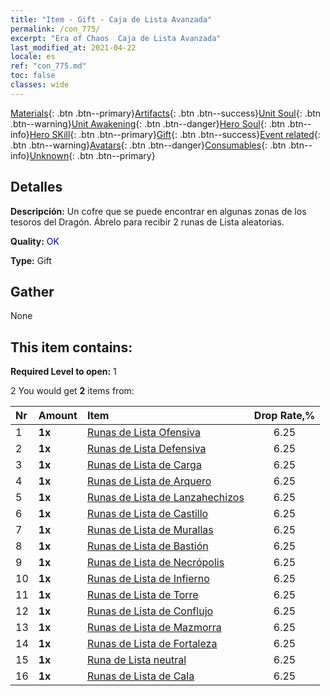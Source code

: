 ```yaml
---
title: "Item - Gift - Caja de Lista Avanzada"
permalink: /con_775/
excerpt: "Era of Chaos  Caja de Lista Avanzada"
last_modified_at: 2021-04-22
locale: es
ref: "con_775.md"
toc: false
classes: wide
---
```

 [Materials](/ItemsES/){: .btn .btn--primary}[Artifacts](/ItemsES/Artifacts/){: .btn .btn--success}[Unit Soul](/ItemsES/UnitSoul/){: .btn .btn--warning}[Unit Awakening](/ItemsES/UnitAwakening/){: .btn .btn--danger}[Hero Soul](/ItemsES/HeroSoul/){: .btn .btn--info}[Hero SKill](/ItemsES/HeroSkill/){: .btn .btn--primary}[Gift](/ItemsES/Gift/){: .btn .btn--success}[Event related](/ItemsES/Events/){: .btn .btn--warning}[Avatars](/ItemsES/Avatars/){: .btn .btn--danger}[Consumables](/ItemsES/Consumables/){: .btn .btn--info}[Unknown](/ItemsES/Unknown/){: .btn .btn--primary}

## Detalles
 **Descripción:** Un cofre que se puede encontrar en algunas zonas de los tesoros del Dragón. Ábrelo para recibir 2 runas de Lista aleatorias.

 **Quality:** <span style="color: #0000CD">OK</span>

 **Type:** Gift

## Gather

  None

## This item contains:

 **Required Level to open:** 1

 2 You would get **2** items  from:

  | Nr | Amount |     Item    | Drop Rate,% |
  |:---|:-------|:------------|:---------:|
  | 1 |  **1x** | [Runas de Lista Ofensiva](/ItemsES/con_734/) | 6.25 | 
  | 2 |  **1x** | [Runas de Lista Defensiva](/ItemsES/con_739/) | 6.25 | 
  | 3 |  **1x** | [Runas de Lista de Carga](/ItemsES/con_741/) | 6.25 | 
  | 4 |  **1x** | [Runas de Lista de Arquero](/ItemsES/con_742/) | 6.25 | 
  | 5 |  **1x** | [Runas de Lista de Lanzahechizos](/ItemsES/con_746/) | 6.25 | 
  | 6 |  **1x** | [Runas de Lista de Castillo](/ItemsES/con_752/) | 6.25 | 
  | 7 |  **1x** | [Runas de Lista de Murallas](/ItemsES/con_753/) | 6.25 | 
  | 8 |  **1x** | [Runas de Lista de Bastión](/ItemsES/con_754/) | 6.25 | 
  | 9 |  **1x** | [Runas de Lista de Necrópolis](/ItemsES/con_755/) | 6.25 | 
  | 10 |  **1x** | [Runas de Lista de Infierno](/ItemsES/con_777/) | 6.25 | 
  | 11 |  **1x** | [Runas de Lista de Torre](/ItemsES/con_785/) | 6.25 | 
  | 12 |  **1x** | [Runas de Lista de Conflujo](/ItemsES/con_791/) | 6.25 | 
  | 13 |  **1x** | [Runas de Lista de Mazmorra](/ItemsES/con_792/) | 6.25 | 
  | 14 |  **1x** | [Runas de Lista de Fortaleza](/ItemsES/con_818/) | 6.25 | 
  | 15 |  **1x** | [Runa de Lista neutral](/ItemsES/con_869/) | 6.25 | 
  | 16 |  **1x** | [Runas de Lista de Cala](/ItemsES/con_868/) | 6.25 | 
